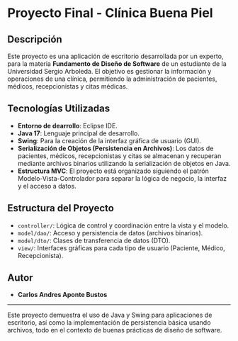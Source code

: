 # Proyecto Final - Clínica Buena Piel

## Descripción

Este proyecto es una aplicación de escritorio desarrollada por un experto, para la materia **Fundamento de Diseño de Software** de un estudiante de la Universidad Sergio Arboleda. El objetivo es gestionar la información y operaciones de una clínica, permitiendo la administración de pacientes, médicos, recepcionistas y citas médicas.

## Tecnologías Utilizadas

- **Entorno de dearrollo**: Eclipse IDE.
- **Java 17**: Lenguaje principal de desarrollo.
- **Swing**: Para la creación de la interfaz gráfica de usuario (GUI).
- **Serialización de Objetos (Persistencia en Archivos)**: Los datos de pacientes, médicos, recepcionistas y citas se almacenan y recuperan mediante archivos binarios utilizando la serialización de objetos en Java.
- **Estructura MVC**: El proyecto está organizado siguiendo el patrón Modelo-Vista-Controlador para separar la lógica de negocio, la interfaz y el acceso a datos.

## Estructura del Proyecto

- `controller/`: Lógica de control y coordinación entre la vista y el modelo.
- `model/dao/`: Acceso y persistencia de datos (archivos binarios).
- `model/dto/`: Clases de transferencia de datos (DTO).
- `view/`: Interfaces gráficas para cada tipo de usuario (Paciente, Médico, Recepcionista).

## Autor

- **Carlos Andres Aponte Bustos**


---

Este proyecto demuestra el uso de Java y Swing para aplicaciones de escritorio, así como la implementación de persistencia básica usando archivos, todo en el contexto de buenas prácticas de diseño de software.
